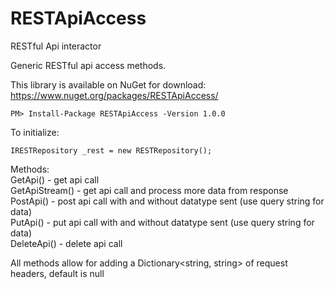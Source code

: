 # RESTApiAccess  
RESTful Api interactor  

Generic RESTful api access methods.  

This library is available on NuGet for download: https://www.nuget.org/packages/RESTApiAccess/  
```
PM> Install-Package RESTApiAccess -Version 1.0.0
```

To initialize:  
```
IRESTRepository _rest = new RESTRepository();
```

Methods:  
GetApi() - get api call  
GetApiStream() - get api call and process more data from response  
PostApi() - post api call with and without datatype sent (use query string for data)  
PutApi() - put api call with and without datatype sent (use query string for data)  
DeleteApi() - delete api call  

All methods allow for adding a Dictionary<string, string> of request headers, default is null  
